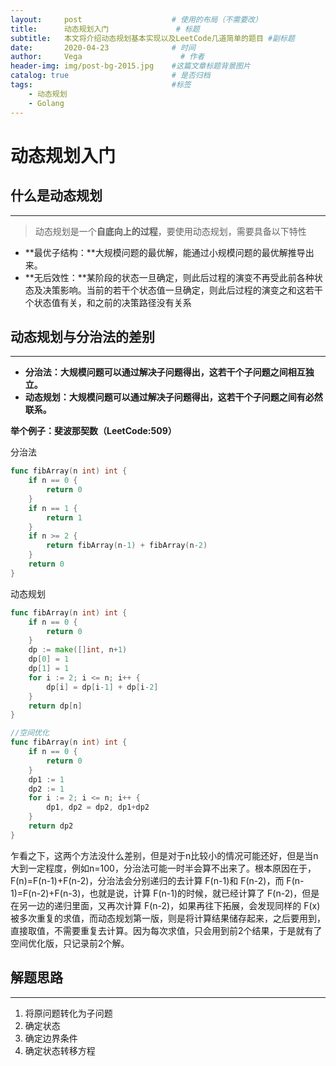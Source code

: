 ```yaml
---
layout:     post                    # 使用的布局（不需要改）
title:      动态规划入门               # 标题 
subtitle:   本文将介绍动态规划基本实现以及LeetCode几道简单的题目 #副标题
date:       2020-04-23              # 时间
author:     Vega                      # 作者
header-img: img/post-bg-2015.jpg    #这篇文章标题背景图片
catalog: true                       # 是否归档
tags:                               #标签
    - 动态规划
    - Golang
---
```




# 动态规划入门

## 什么是动态规划

---

> 动态规划是一个**自底向上的过程**，要使用动态规划，需要具备以下特性

+ **最优子结构：**大规模问题的最优解，能通过小规模问题的最优解推导出来。
+ **无后效性：**某阶段的状态一旦确定，则此后过程的演变不再受此前各种状态及决策影响。当前的若干个状态值一旦确定，则此后过程的演变之和这若干个状态值有关，和之前的决策路径没有关系

## 动态规划与分治法的差别

---

+ **分治法：大规模问题可以通过解决子问题得出，这若干个子问题之间相互独立。**
+ **动态规划：大规模问题可以通过解决子问题得出，这若干个子问题之间有必然联系。**

**举个例子：斐波那契数（LeetCode:509）**

分治法

```go
func fibArray(n int) int {
	if n == 0 {
		return 0
	}
	if n == 1 {
		return 1
	}
	if n >= 2 {
		return fibArray(n-1) + fibArray(n-2)
	}
	return 0
}
```

动态规划

```go
func fibArray(n int) int {
	if n == 0 {
		return 0
	}
	dp := make([]int, n+1)
	dp[0] = 1
	dp[1] = 1
	for i := 2; i <= n; i++ {
		dp[i] = dp[i-1] + dp[i-2]
	}
	return dp[n]
}

//空间优化
func fibArray(n int) int {
	if n == 0 {
		return 0
	}
	dp1 := 1
	dp2 := 1
	for i := 2; i <= n; i++ {
		dp1, dp2 = dp2, dp1+dp2
	}
	return dp2
}
```

乍看之下，这两个方法没什么差别，但是对于n比较小的情况可能还好，但是当n大到一定程度，例如n=100，分治法可能一时半会算不出来了。根本原因在于，F(n)=F(n-1)+F(n-2)，分治法会分别递归的去计算 F(n-1)和 F(n-2)，而 F(n-1)=F(n-2)+F(n-3)，也就是说，计算 F(n-1)的时候，就已经计算了 F(n-2)，但是在另一边的递归里面，又再次计算 F(n-2)，如果再往下拓展，会发现同样的 F(x)被多次重复的求值，而动态规划第一版，则是将计算结果储存起来，之后要用到，直接取值，不需要重复去计算。因为每次求值，只会用到前2个结果，于是就有了空间优化版，只记录前2个解。



## 解题思路

---

1. 将原问题转化为子问题
2. 确定状态
3. 确定边界条件
4. 确定状态转移方程